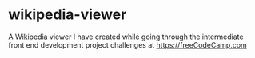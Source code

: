# wikipedia-viewer
A Wikipedia viewer I have created while going through the intermediate front end development project challenges at https://freeCodeCamp.com
